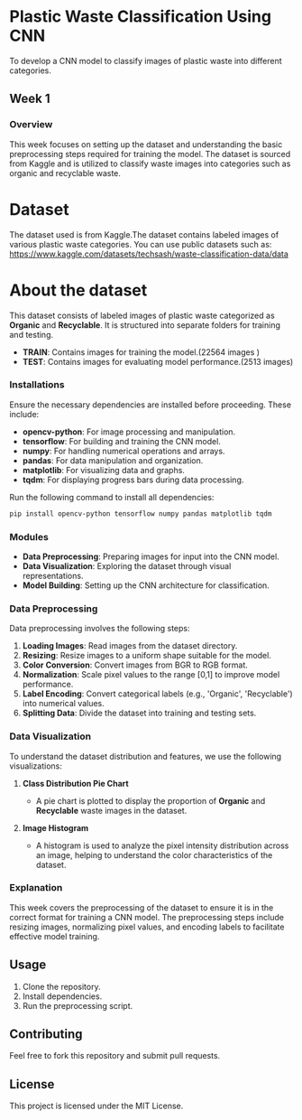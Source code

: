 # Plastic Waste Classification Using CNN
To develop a CNN model to classify images of plastic waste into different categories.

## Week 1
### Overview
This week focuses on setting up the dataset and understanding the basic preprocessing steps required for training the model. The dataset is sourced from Kaggle and is utilized to classify waste images into categories such as organic and recyclable waste.

# Dataset
The dataset used is from Kaggle.The dataset contains labeled images of various plastic waste categories. You can use public datasets such as:
https://www.kaggle.com/datasets/techsash/waste-classification-data/data


# About the dataset
This dataset consists of labeled images of plastic waste categorized as **Organic** and **Recyclable**. It is structured into separate folders for training and testing.

- **TRAIN**: Contains images for training the model.(22564 images )
- **TEST**: Contains images for evaluating model performance.(2513 images)

### Installations
Ensure the necessary dependencies are installed before proceeding. These include:
- **opencv-python**: For image processing and manipulation.
- **tensorflow**: For building and training the CNN model.
- **numpy**: For handling numerical operations and arrays.
- **pandas**: For data manipulation and organization.
- **matplotlib**: For visualizing data and graphs.
- **tqdm**: For displaying progress bars during data processing.

Run the following command to install all dependencies:
```sh
pip install opencv-python tensorflow numpy pandas matplotlib tqdm
```

### Modules
- **Data Preprocessing**: Preparing images for input into the CNN model.
- **Data Visualization**: Exploring the dataset through visual representations.
- **Model Building**: Setting up the CNN architecture for classification.

### Data Preprocessing
Data preprocessing involves the following steps:
1. **Loading Images**: Read images from the dataset directory.
2. **Resizing**: Resize images to a uniform shape suitable for the model.
3. **Color Conversion**: Convert images from BGR to RGB format.
4. **Normalization**: Scale pixel values to the range [0,1] to improve model performance.
5. **Label Encoding**: Convert categorical labels (e.g., 'Organic', 'Recyclable') into numerical values.
6. **Splitting Data**: Divide the dataset into training and testing sets.

### Data Visualization
To understand the dataset distribution and features, we use the following visualizations:
1. **Class Distribution Pie Chart**
   - A pie chart is plotted to display the proportion of **Organic** and **Recyclable** waste images in the dataset.

2. **Image Histogram**
   - A histogram is used to analyze the pixel intensity distribution across an image, helping to understand the color characteristics of the dataset.

### Explanation
This week covers the preprocessing of the dataset to ensure it is in the correct format for training a CNN model. The preprocessing steps include resizing images, normalizing pixel values, and encoding labels to facilitate effective model training.

## Usage
1. Clone the repository.
2. Install dependencies.
3. Run the preprocessing script.

## Contributing
Feel free to fork this repository and submit pull requests.

## License
This project is licensed under the MIT License.

